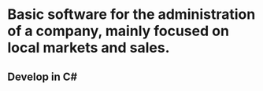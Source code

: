 # Basic software for the administration of a company, mainly focused on local markets and sales.

## Develop in C#

